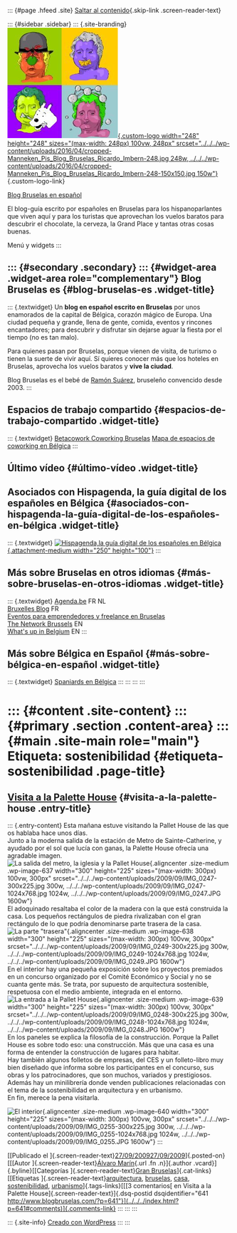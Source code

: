 ::: {#page .hfeed .site}
[Saltar al contenido](index.html#content){.skip-link
.screen-reader-text}

::: {#sidebar .sidebar}
::: {.site-branding}
[![](../../../wp-content/uploads/2016/04/cropped-Manneken_Pis_Blog_Bruselas_Ricardo_Imbern-248.jpg){.custom-logo
width="248" height="248" sizes="(max-width: 248px) 100vw, 248px"
srcset="../../../wp-content/uploads/2016/04/cropped-Manneken_Pis_Blog_Bruselas_Ricardo_Imbern-248.jpg 248w, ../../../wp-content/uploads/2016/04/cropped-Manneken_Pis_Blog_Bruselas_Ricardo_Imbern-248-150x150.jpg 150w"}](../../../index.html){.custom-logo-link}

[Blog Bruselas en español](../../../index.html)

El blog-guía escrito por españoles en Bruselas para los hispanoparlantes
que viven aquí y para los turistas que aprovechan los vuelos baratos
para descubrir el chocolate, la cerveza, la Grand Place y tantas otras
cosas buenas.

Menú y widgets
:::

::: {#secondary .secondary}
::: {#widget-area .widget-area role="complementary"}
Blog Bruselas es {#blog-bruselas-es .widget-title}
----------------

::: {.textwidget}
Un **blog en español escrito en Bruselas** por unos enamorados de la
capital de Bélgica, corazón mágico de Europa. Una ciudad pequeña y
grande, llena de gente, comida, eventos y rincones encantadores; para
descubrir y disfrutar sin dejarse aguar la fiesta por el tiempo (no es
tan malo).

Para quienes pasan por Bruselas, porque vienen de visita, de turismo o
tienen la suerte de vivir aquí. Sí quieres conocer más que los hoteles
en Bruselas, aprovecha los vuelos baratos y **vive la ciudad**.

Blog Bruselas es el bebé de [Ramón Suárez](http://www.ramonsuarez.com),
bruseleño convencido desde 2003.
:::

Espacios de trabajo compartido {#espacios-de-trabajo-compartido .widget-title}
------------------------------

::: {.textwidget}
[Betacowork Coworking Bruselas](http://www.betacowork.com) [Mapa de
espacios de coworking en Bélgica](http://coworkingbelgium.com)
:::

Último vídeo {#último-vídeo .widget-title}
------------

Asociados con Hispagenda, la guía digital de los españoles en Bélgica {#asociados-con-hispagenda-la-guía-digital-de-los-españoles-en-bélgica .widget-title}
---------------------------------------------------------------------

::: {.textwidget}
[![Hispagenda,la guía digital de los españoles en
Bélgica](../../../wp-content/uploads/2010/04/Hispagenda-250px.gif "Hispagenda, la guía digital de los españoles en Bélgica"){.attachment-medium
width="250" height="100"}](http://www.hispagenda.com)
:::

Más sobre Bruselas en otros idiomas {#más-sobre-bruselas-en-otros-idiomas .widget-title}
-----------------------------------

::: {.textwidget}
[Agenda.be](http://www.agenda.be) FR NL\
[Bruxelles Blog](http://www.bxlblog.be/) FR\
[Eventos para emprendedores y freelance en
Bruselas](http://www.betacowork.com/events/)\
[The Network
Brussels](http://groups.yahoo.com/group/TheNetworkBrussels/) EN\
[What\'s up in Belgium](http://www.whatsupin.be/) EN
:::

Más sobre Bélgica en Español {#más-sobre-bélgica-en-español .widget-title}
----------------------------

::: {.textwidget}
[Spaniards en Bélgica](http://www.spaniards.es/paises/belgica)
:::
:::
:::
:::

::: {#content .site-content}
::: {#primary .section .content-area}
::: {#main .site-main role="main"}
Etiqueta: sostenibilidad {#etiqueta-sostenibilidad .page-title}
========================

[Visita a la Palette House](../../../index.html?p=641) {#visita-a-la-palette-house .entry-title}
------------------------------------------------------

::: {.entry-content}
Esta mañana estuve visitando la Pallet House de las que os hablaba hace
unos días.\
Junto a la moderna salida de la estación de Metro de Sainte-Catherine, y
ayudado por el sol que lucía con ganas, la Palette House ofrecía una
agradable imagen.\
![La salida del metro, la iglesia y la Pallet
House](../../../wp-content/uploads/2009/09/IMG_0247-300x225.jpg){.aligncenter
.size-medium .wp-image-637 width="300" height="225"
sizes="(max-width: 300px) 100vw, 300px"
srcset="../../../wp-content/uploads/2009/09/IMG_0247-300x225.jpg 300w, ../../../wp-content/uploads/2009/09/IMG_0247-1024x768.jpg 1024w, ../../../wp-content/uploads/2009/09/IMG_0247.JPG 1600w"}\
El adoquinado resaltaba el color de la madera con la que está construida
la casa. Los pequeños rectángulos de piedra rivalizaban con el gran
rectángulo de lo que podría denominarse parte trasera de la casa.\
![La parte
\"trasera\"](../../../wp-content/uploads/2009/09/IMG_0249-300x225.jpg){.aligncenter
.size-medium .wp-image-638 width="300" height="225"
sizes="(max-width: 300px) 100vw, 300px"
srcset="../../../wp-content/uploads/2009/09/IMG_0249-300x225.jpg 300w, ../../../wp-content/uploads/2009/09/IMG_0249-1024x768.jpg 1024w, ../../../wp-content/uploads/2009/09/IMG_0249.JPG 1600w"}\
En el interior hay una pequeña exposición sobre los proyectos premiados
en un concurso organizado por el Comité Económico y Social y no se
cuanta gente más. Se trata, por supuesto de arquitectura sostenible,
respetuosa con el medio ambiente, integrada en el entorno.\
![La entrada a la Pallet
House](../../../wp-content/uploads/2009/09/IMG_0248-300x225.jpg){.aligncenter
.size-medium .wp-image-639 width="300" height="225"
sizes="(max-width: 300px) 100vw, 300px"
srcset="../../../wp-content/uploads/2009/09/IMG_0248-300x225.jpg 300w, ../../../wp-content/uploads/2009/09/IMG_0248-1024x768.jpg 1024w, ../../../wp-content/uploads/2009/09/IMG_0248.JPG 1600w"}\
En los paneles se explica la filosofía de la construcción. Porque la
Pallet House es sobre todo eso: una construcción. Más que una casa es
una forma de entender la construcción de lugares para habitar.\
Hay también algunos folletos de empresas, del CES y un folleto-libro muy
bien diseñado que informa sobre los participantes en el concurso, sus
obras y los patrocinadores, que son muchos, variados y prestigiosos.
Además hay un minilibrería donde venden publicaciones relacionadas con
el tema de la sostenibilidad en arquitectura y en urbanismo.\
En fin, merece la pena visitarla.

![El
interior](../../../wp-content/uploads/2009/09/IMG_0255-300x225.jpg){.aligncenter
.size-medium .wp-image-640 width="300" height="225"
sizes="(max-width: 300px) 100vw, 300px"
srcset="../../../wp-content/uploads/2009/09/IMG_0255-300x225.jpg 300w, ../../../wp-content/uploads/2009/09/IMG_0255-1024x768.jpg 1024w, ../../../wp-content/uploads/2009/09/IMG_0255.JPG 1600w"}
:::

[[Publicado el
]{.screen-reader-text}[27/09/200927/09/2009](../../../index.html?p=641)]{.posted-on}[[[Autor
]{.screen-reader-text}[Álvaro Marín](../../../index.html?author=4){.url
.fn .n}]{.author .vcard}]{.byline}[[Categorías
]{.screen-reader-text}[Gran
Bruselas](../../category/gran-bruselas/index.html)]{.cat-links}[[Etiquetas
]{.screen-reader-text}[arquitectura](../arquitectura/index.html),
[bruselas](../bruselas/index.html), [casa](../casa/index.html),
[sostenibilidad](index.html),
[urbanismo](../urbanismo/index.html)]{.tags-links}[[[3 comentarios[ en
Visita a la Palette House]{.screen-reader-text}]{.dsq-postid
dsqidentifier="641 http://www.blogbruselas.com/?p=641"}](../../../index.html?p=641#comments)]{.comments-link}
:::
:::
:::

::: {.site-info}
[Creado con WordPress](https://es.wordpress.org/)
:::
:::
